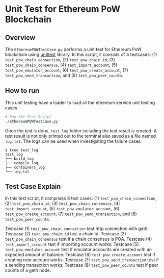 # Unit Test for Ethereum PoW Blockchain

## Overview

The `EthereumPOWTestCase.py` performs a unit test for Ethereum PoW blockchain using [unittest](https://docs.python.org/3/library/unittest.html) library. In this script, it consists of 4 testcases: (1) `test_pow_chain_connection`, (2) `test_pow_chain_id`, (3) `test_pow_chain_consensus`, (4) `test_import_account`, (5) `test_pow_emulator_account`, (6) `test_pow_create_account`, (7) `test_pow_send_transaction`, and (8) `test_pow_peer_counts`.

## How to run

This unit testing have a loader to load all the ethereum service unit testing cases.

```sh
# Run the Test Script
./EthereumPOWTestCase.py
```

Once the test is done, `test_log` folder including the test result is created.
A test result is not only printed out to the terminal also saved as a file named `log.txt`. The logs can be used when investigating the failure cases.

```
$ tree test_log
test_log
├── build_log
├── compile_log
├── containers_log
└── log.txt
```


## Test Case Explain

In this test script, it comprises 8 test cases: (1) `test_pow_chain_connection`, (2) `test_pow_chain_id`, (3) `test_pow_chain_consensus`, (4) `test_import_account`, (5) `test_pow_emulator_account`, (6) `test_pow_create_account`, (7) `test_pow_send_transaction`, and (8) `test_pow_peer_counts`.

Testcase (1) `test_pow_chain_connection` test http connection with geth.
Testcase (2) `test_pow_chain_id` test a chain id.
Testcase (3) `test_pow_chain_consensus` test if a chain consensus is POA.
Testcase (4) `test_import_account` test if importing account works.
Testcase (5) `test_pow_emulator_account` test if emulator accounts are created with an expected amount of balance.
Testcase (6) `test_pow_create_account` test if creating new account works.
Testcase (7) `test_pow_send_transaction` test if a sending transaction works.
Testcase (8) `test_pow_peer_counts` test if peer counts of a geth node.